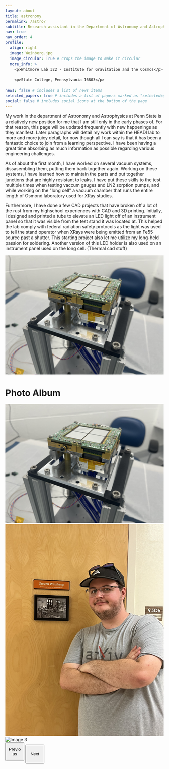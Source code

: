 ```yaml
---
layout: about
title: astronomy
permalink: /astro/
subtitle: Research assistant in the Department of Astronomy and Astrophysics
nav: true
nav_order: 4
profile:
  align: right
  image: Weinberg.jpg
  image_circular: True # crops the image to make it circular
  more_info: >
    <p>Whitmore Lab 322 - Institute for Gravitation and the Cosmos</p>
    
    <p>State College, Pennsylvania 16803</p>

news: false # includes a list of news items
selected_papers: true # includes a list of papers marked as "selected={true}"
social: false # includes social icons at the bottom of the page
---
```

My work in the department of Astronomy and Astrophysics at Penn State is a relatively new position for me that I am still only in the early phases of. For that reason, this page will be updated frequently with new happenings as they manifest. Later paragraphs will detail my work within the HEADI lab to more and more juicy detail, for now though all I can say is that it has been a fantastic choice to join from a learning perspective. I have been having a great time absorbing as much information as possible regarding various engineering challenges.

As of about the first month, I have worked on several vacuum systems, dissasembling them, putting them back together again. Working on these systems, I have learned how to maintain the parts and put together junctions that are highly resistant to leaks. I have put these skills to the test multiple times when testing vaccum gauges and LN2 sorption pumps, and while working on the "long cell" a vacuum chamber that runs the entire length of Osmond laboratory used for XRay studies.

Furthermore, I have done a few CAD projects that have broken off a lot of the rust from my highschool experiences with CAD and 3D printing. Initially, I designed and printed a tube to elevate an LED light off of an instrument panel so that it was visible from the test stand it was located at. This helped the lab comply with federal radiation safety protocols as the light was used to tell the stand operator when XRays were being emitted from an Fe55 source past a shutter. This starting project also let me utilize my long-held passion for soldering. Another version of this LED holder is also used on an instrument panel used on the long cell. (Thermal cad stuff)

<img title="BlackCAT Focal Plane" alt="Alt text" src="/assets/img/IMG_4623.jpeg" style="max-width:100%; height:auto; width:550px;">

<style>
/* Ensure carousel background is transparent */
.carousel {
  background-color: transparent !important;
}

/* Optional: Ensure no padding or margins affect the carousel */
.carousel-inner, .carousel-item {
  background-color: transparent !important;
}
</style>


# Photo Album

<div id="carouselDetector" class="carousel slide" data-bs-ride="carousel">
  <div class="carousel-inner">
    <div class="carousel-item active">
      <img src="/assets/img/IMG_4623.jpeg" class="d-block" alt="Image 1" style="max-width:100%; height:auto; width:550px;">
    </div>
    <div class="carousel-item">
      <img src="/assets/img/Weinberg.jpg" class="d-block" alt="Image 2" style="max-width:100%; height:auto; width:550px;">
    </div>
    <div class="carousel-item">
      <img src="/assets/img/prof_pic.jpeg" class="d-block" alt="Image 3" style="max-width:100%; height:auto; width:550px;">
    </div>
  </div>
  <button class="carousel-control-prev" type="button" data-bs-target="#carouselDetector" data-bs-slide="prev" style="width: 60px; height: 60px;">
    <span class="carousel-control-prev-icon" aria-hidden="true" style="width: 40px; height: 40px;"></span>
    <span class="visually-hidden">Previous</span>
  </button>
  <button class="carousel-control-next" type="button" data-bs-target="#carouselDetector" data-bs-slide="next" style="width: 60px; height: 60px;">
    <span class="carousel-control-next-icon" aria-hidden="true" style="width: 40px; height: 40px;"></span>
    <span class="visually-hidden">Next</span>
  </button>
</div>

<!-- Include Bootstrap CSS and JS -->
<link href="https://cdn.jsdelivr.net/npm/bootstrap@5.3.0/dist/css/bootstrap.min.css" rel="stylesheet">
<script src="https://cdn.jsdelivr.net/npm/bootstrap@5.3.0/dist/js/bootstrap.bundle.min.js"></script>
